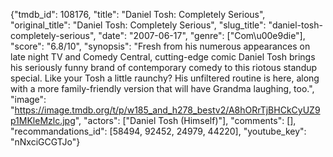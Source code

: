 {"tmdb_id": 108176, "title": "Daniel Tosh: Completely Serious", "original_title": "Daniel Tosh: Completely Serious", "slug_title": "daniel-tosh-completely-serious", "date": "2007-06-17", "genre": ["Com\u00e9die"], "score": "6.8/10", "synopsis": "Fresh from his numerous appearances on late night TV and Comedy Central, cutting-edge comic Daniel Tosh brings his seriously funny brand of contemporary comedy to this riotous standup special. Like your Tosh a little raunchy? His unfiltered routine is here, along with a more family-friendly version that will have Grandma laughing, too.", "image": "https://image.tmdb.org/t/p/w185_and_h278_bestv2/A8hORrTjBHCkCyUZ9p1MKleMzlc.jpg", "actors": ["Daniel Tosh (Himself)"], "comments": [], "recommandations_id": [58494, 92452, 24979, 44220], "youtube_key": "nNxciGCGTJo"}